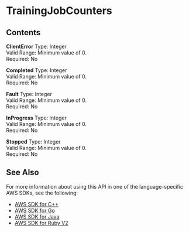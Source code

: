 # TrainingJobCounters<a name="API_TrainingJobCounters"></a>

## Contents<a name="API_TrainingJobCounters_Contents"></a>

 **ClientError**   <a name="SageMaker-Type-TrainingJobCounters-ClientError"></a>
Type: Integer  
Valid Range: Minimum value of 0\.  
Required: No

 **Completed**   <a name="SageMaker-Type-TrainingJobCounters-Completed"></a>
Type: Integer  
Valid Range: Minimum value of 0\.  
Required: No

 **Fault**   <a name="SageMaker-Type-TrainingJobCounters-Fault"></a>
Type: Integer  
Valid Range: Minimum value of 0\.  
Required: No

 **InProgress**   <a name="SageMaker-Type-TrainingJobCounters-InProgress"></a>
Type: Integer  
Valid Range: Minimum value of 0\.  
Required: No

 **Stopped**   <a name="SageMaker-Type-TrainingJobCounters-Stopped"></a>
Type: Integer  
Valid Range: Minimum value of 0\.  
Required: No

## See Also<a name="API_TrainingJobCounters_SeeAlso"></a>

For more information about using this API in one of the language\-specific AWS SDKs, see the following:
+  [AWS SDK for C\+\+](http://docs.aws.amazon.com/goto/SdkForCpp/sagemaker-2017-07-24/TrainingJobCounters) 
+  [AWS SDK for Go](http://docs.aws.amazon.com/goto/SdkForGoV1/sagemaker-2017-07-24/TrainingJobCounters) 
+  [AWS SDK for Java](http://docs.aws.amazon.com/goto/SdkForJava/sagemaker-2017-07-24/TrainingJobCounters) 
+  [AWS SDK for Ruby V2](http://docs.aws.amazon.com/goto/SdkForRubyV2/sagemaker-2017-07-24/TrainingJobCounters) 